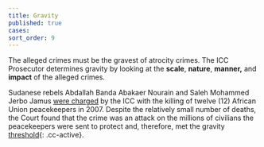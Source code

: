 ```yaml
---
title: Gravity
published: true
cases:
sort_order: 9
---
```



The alleged crimes must be the gravest of atrocity crimes. The ICC Prosecutor determines gravity by looking at the **scale**, **nature**, **manner,** and **impact** of the alleged crimes.

Sudanese rebels Abdallah Banda Abakaer Nourain and Saleh Mohammed Jerbo Jamus [were charged](https://www.aba-icc.org/cases/case/the-prosecutor-v-banda/) by the ICC with the killing of twelve (12) African Union peacekeepers in 2007. Despite the relatively small number of deaths, the Court found that the crime was an attack on the millions of civilians the peacekeepers were sent to protect and, therefore, met the gravity [threshold](){: .cc-active}.